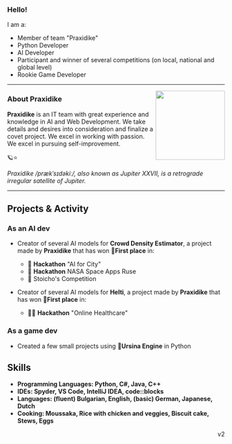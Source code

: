 ### Hello!

I am a:

- Member of team "Praxidike"
- Python Developer
- AI Developer
- Participant and winner of several competitions (on local, national and global level)
- Rookie Game Developer

 ---
 <p>
 <img width="160" align='right' src="https://i.imgur.com/Ek5IE2A.png">
 </p>

### About Praxidike

**Praxidike** is an IT team with great experience and knowledge in AI and Web Development. We take details and desires into consideration and finalize a covet project. We excel in working with passion. We excel in pursuing self-improvement.

🪐⭐

*Praxidike /prækˈsɪdəkiː/, also known as Jupiter XXVII, is a retrograde irregular satellite of Jupiter.*

  ---

## Projects & Activity

### As an AI dev

- Creator of several AI models for **Crowd Density Estimator**, a project made by **Praxidike** that has won **🥇First place** in:

  - 🤖 **Hackathon** "AI for City"
  - 🚀 **Hackathon** NASA Space Apps Ruse
  - 💩 Stoicho's Competition
  
- Creator of several AI models for **Helti**, a project made by **Praxidike** that has won **🥇First place** in:

  - 🧑‍⚕️ **Hackathon** "Online Healthcare"
 
 ### As a game dev

 - Created a few small projects using **🐻Ursina Engine** in Python

## Skills

- **Programming Languages: Python, C#, Java, C++** 
- **IDEs: Spyder, VS Code, IntelliJ IDEA, code::blocks**
- **Languages: (fluent) Bulgarian, English, (basic) German, Japanese, Dutch**
- **Cooking: Moussaka, Rice with chicken and veggies, Biscuit cake, Stews, Eggs**

<p align='right'>v2</p>

